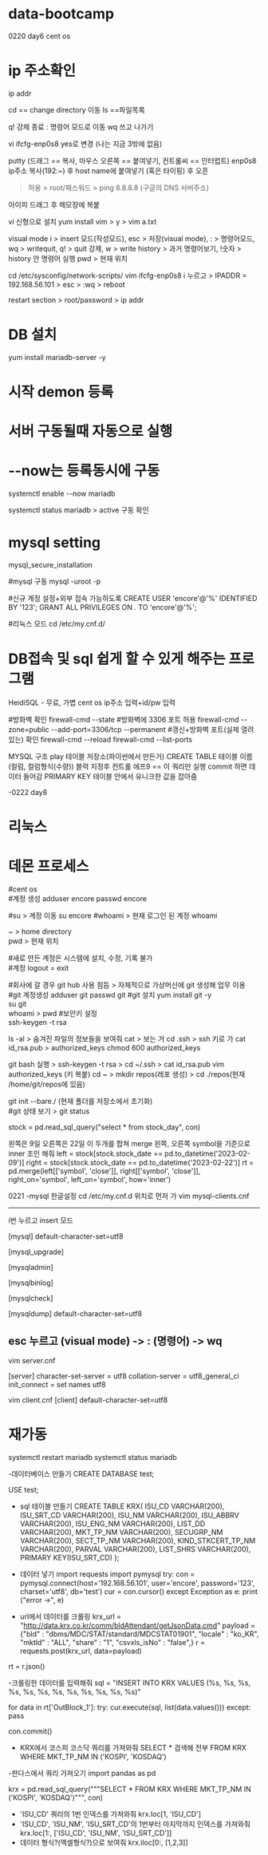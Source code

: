 # data-bootcamp
0220 day6
cent os
# ip 주소확인
ip addr

cd == change directory
이동
ls ==파일목록

q! 강제 종료
: 명령어 모드로 이동
wq 쓰고 나가기

vi ifcfg-enp0s8  yes로 변경 (나는 지금 3밖에 없음)



putty (드래그 == 복사, 마우스 오른쪽 == 붙여넣기, 컨트롤씨 == 인터럽트)
enp0s8 ip주소 복사(192:~) 후 host name에 붙여넣기 (혹은 타이핑) 후 오픈
> 허용 > root/패스워드 > ping 8.8.8.8 (구글의 DNS 서버주소)

아이피 드래그 후 메모장에 복붙

vi 신형으로 설치
yum install vim > y > vim a.txt 

visual mode
i > insert 모드(작성모드), esc > 저장(visual mode), : > 명령어모드, 
wq > writequit, q! > quit 강제, w > write
history > 과거 명령어보기, !숫자 > history 안 명령어 실행
pwd > 현재 위치

cd /etc/sysconfig/network-scripts/ 
vim ifcfg-enp0s8
i 누르고 > IPADDR = 192.168.56.101 > esc > :wq > reboot

restart section > root/password > ip addr

# DB 설치
yum install mariadb-server -y

# 시작 demon 등록
# 서버 구동될때 자동으로 실행
# --now는 등록동시에 구동
systemctl enable --now mariadb

systemctl status mariadb > active 구동 확인

# mysql setting 
mysql_secure_installation

#mysql 구동
mysql -uroot -p

#신규 계정 설정+외부 접속 가능하도록
CREATE USER 'encore'@'%' IDENTIFIED BY '123';
GRANT ALL PRIVILEGES ON *.* TO 'encore'@'%';

#리눅스 모드
cd /etc/my.cnf.d/

# DB접속 및 sql 쉽게 할 수 있게 해주는 프로그램
HeidiSQL - 무료, 가볍
cent os ip주소 입력+id/pw 입력

#방화벽 확인
firewall-cmd --state
#방화벽에 3306 포트 허용
firewall-cmd --zone=public --add-port=3306/tcp --permanent
#갱신+방화벽 포트(실제 열려있는) 확인
firewall-cmd --reload
firewall-cmd --list-ports

MYSQL 구조
play 테이블 저장소(파이썬에서 만든거)
CREATE TABLE 테이블 이름 (컬럼, 컬럼형식(수량))
블럭 지정후 컨트롤 에프9 == 이 쿼리만 실행
commit 하면 데이터 들어감
PRIMARY KEY 테이블 안에서 유니크한 값을 잡아줌



-0222 day8
# 리눅스
# 데몬 프로세스
#cent os  
#계정 생성
adduser encore
passwd encore  
  
#su > 계정 이동
su encore
#whoami > 현재 로그인 된 계정
whoami  

~ > home directory   
pwd > 현재 위치   

#새로 만든 계정은 시스템에 설치, 수정, 기록 불가  
#계정 logout = exit   

#회사에 갈 경우 git hub 사용 힘듬 > 자체적으로 가상머신에 git 생성해 업무 이용
#git 계정생성
adduser git
passwd git
#git 설치
yum install git -y  
su git  
whoami > pwd
#보안키 설정  
ssh-keygen -t rsa  

ls -al > 숨겨진 파일의 정보들을 보여줘
cat > 보는 거
cd .ssh > ssh 키로 가
cat id_rsa.pub > authorized_keys 
chmod 600 authorized_keys  

git bash 실행 > ssh-keygen -t rsa > cd ~/.ssh > cat id_rsa.pub
vim authorized_keys (키 복붙)
cd ~ > mkdir repos(레포 생성) > cd ./repos(현재 /home/git/repos에 있음)  

git init --bare./ (현재 폴더를 저장소에서 초기화)  
#git 상태 보기 > git status  

stock = pd.read_sql_query("select * from stock_day", con)

왼쪽은 9일 오른쪽은 22일 
이 두개를 합쳐 merge
왼쪽, 오른쪽 symbol을 기준으로 inner 조인 해줘
left = stock[stock.stock_date == pd.to_datetime('2023-02-09')]
right = stock[stock.stock_date == pd.to_datetime('2023-02-22')]
rt = pd.merge(left[['symbol', 'close']], right[['symbol', 'close']], right_on='symbol',
         left_on='symbol', how='inner')










0221
-mysql 한글설정
cd /etc/my.cnf.d 위치로 먼저 가
vim mysql-clients.cnf

----
i번 누르고 insert 모드 

[mysql]
default-character-set=utf8

[mysql_upgrade]

[mysqladmin]

[mysqlbinlog]

[mysqlcheck]

[mysqldump]
default-character-set=utf8

esc 누르고 (visual mode) -> : (명령어) -> wq
----

vim server.cnf

[server]
character-set-server = utf8
collation-server = utf8_general_ci
init_connect = set names utf8


vim client.cnf 
[client]
default-character-set=utf8

# 재가동
systemctl restart mariadb 
systemctl status mariadb 

-데이터베이스 만들기
CREATE DATABASE test; 

USE test;

- sql 테이블 만들기
CREATE TABLE KRX(
    ISU_CD VARCHAR(200),
    ISU_SRT_CD VARCHAR(200),
    ISU_NM VARCHAR(200),
    ISU_ABBRV VARCHAR(200),
    ISU_ENG_NM VARCHAR(200),
    LIST_DD VARCHAR(200),
    MKT_TP_NM VARCHAR(200),
    SECUGRP_NM VARCHAR(200),
    SECT_TP_NM VARCHAR(200),
    KIND_STKCERT_TP_NM VARCHAR(200),
    PARVAL VARCHAR(200),
    LIST_SHRS VARCHAR(200),
    PRIMARY KEY(ISU_SRT_CD)
    );

- 데이터 넣기
import requests 
import pymysql
try:
    con = pymysql.connect(host='192.168.56.101', 
                          user='encore', password='123', 
                          charset='utf8', db='test')
    cur = con.cursor()
except Exception as e:
    print ("error ->", e)

- url에서 데이터를 크롤링
krx_url = "http://data.krx.co.kr/comm/bldAttendant/getJsonData.cmd"
payload = {"bld"  : "dbms/MDC/STAT/standard/MDCSTAT01901",
            "locale"  : "ko_KR",
            "mktId"  : "ALL",
            "share"  : "1",
            "csvxls_isNo"  : "false",}
r = requests.post(krx_url, data=payload)

rt = r.json()

-크롤링한 데이터를 입력해줘
sql = "INSERT INTO KRX VALUES (%s, %s, %s, %s, %s, %s, %s, %s, %s, %s, %s, %s)"

for data in rt['OutBlock_1']:
    try:
        cur.execute(sql, list(data.values()))
    except:
        pass


con.commit()

- KRX에서 코스피 코스닥 쿼리를 가져와줘 
SELECT *  검색해 전부
FROM KRX
WHERE MKT_TP_NM IN ('KOSPI', 'KOSDAQ')

-판다스에서 쿼리 가져오기
import pandas as pd

krx = pd.read_sql_query("""SELECT * 
                        FROM KRX
                        WHERE MKT_TP_NM IN ('KOSPI', 'KOSDAQ')""", con)

- 'ISU_CD' 쿼리의 1번 인덱스를 가져와줘
krx.loc[1, 'ISU_CD']
- 'ISU_CD', 'ISU_NM', 'ISU_SRT_CD'의 1번부터 마지막까지 인덱스를 가져와줘
krx.loc[1:, ['ISU_CD', 'ISU_NM', 'ISU_SRT_CD']]
- 데이터 형식?(엑셀형식?)으로 보여줘
krx.iloc[0:, [1,2,3]]

